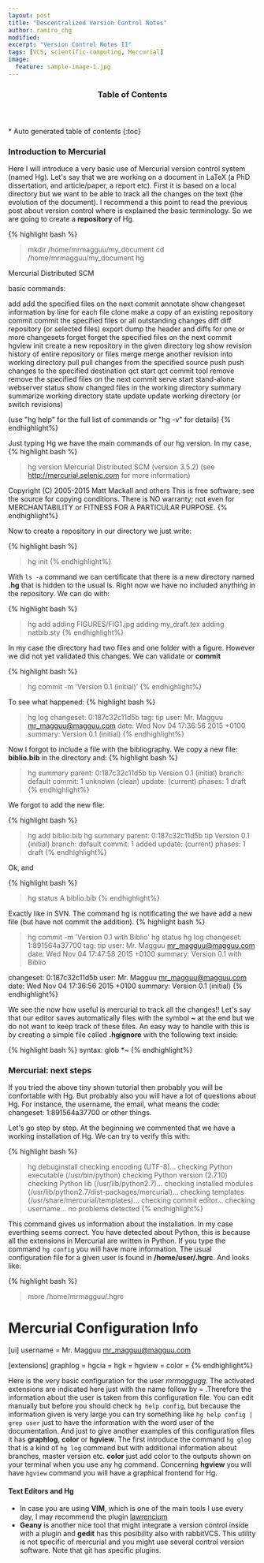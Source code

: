 ```yaml
---
layout: post
title: "Descentralized Version Control Notes"
author: ramiro_chg
modified:
excerpt: "Version Control Notes II"
tags: [VCS, scientific-computing, Mercurial]
image:
  feature: sample-image-1.jpg
---
```


<section id="table-of-contents" class="toc">
  <header>
    <h3>Table of Contents</h3>
  </header>
<div id="drawer" markdown="1">
*  Auto generated table of contents
{:toc}
</div>
</section><!-- /#table-of-contents -->


### Introduction to Mercurial

Here I will introduce a very basic use of Mercurial version control system (named Hg). Let's say that we are working on a document in LaTeX (a PhD dissertation, and article/paper, a report etc). First it is based on a local directory but we want to be able to track all the changes on the text (the evolution of the document). I recommend a this point to read the previous post about version control where is explained the basic terminology. So we are going to create a **repository** of Hg.

{% highlight bash %}
> mkdir /home/mrmagguu/my_document
> cd /home/mrmagguu/my_document
> hg

Mercurial Distributed SCM

basic commands:

 add           add the specified files on the next commit
 annotate      show changeset information by line for each file
 clone         make a copy of an existing repository
 commit        commit the specified files or all outstanding changes
 diff          diff repository (or selected files)
 export        dump the header and diffs for one or more changesets
 forget        forget the specified files on the next commit
 hgview
 init          create a new repository in the given directory
 log           show revision history of entire repository or files
 merge         merge another revision into working directory
 pull          pull changes from the specified source
 push          push changes to the specified destination
 qct           start qct commit tool
 remove        remove the specified files on the next commit
 serve         start stand-alone webserver
 status        show changed files in the working directory
 summary       summarize working directory state
 update        update working directory (or switch revisions)

(use "hg help" for the full list of commands or "hg -v" for details)
{% endhighlight%}

Just typing Hg we have the main commands of our hg version. In my case,
{% highlight bash %}
> hg version
Mercurial Distributed SCM (version 3.5.2)
(see http://mercurial.selenic.com for more information)

Copyright (C) 2005-2015 Matt Mackall and others
This is free software; see the source for copying conditions. There is NO
warranty; not even for MERCHANTABILITY or FITNESS FOR A PARTICULAR PURPOSE.
{% endhighlight%}

Now to create a repository in our directory we just write:

{% highlight bash %}
> hg init
{% endhighlight%}

With `ls -a` command we can certificate that there is a new directory named **.hg** that is hidden to the usual ls. Right now we have no included anything in the repository. We can do with:

{% highlight bash %}
> hg add
adding FIGURES/FIG1.jpg
adding my_draft.tex
adding natbib.sty
{% endhighlight%}

In my case the directory had two files and one folder with a figure. However we did not yet validated this changes. We can validate or **commit**

{% highlight bash %}
> hg commit -m 'Version 0.1 (initial)'
{% endhighlight%}

To see what happened:
{% highlight bash %}
> hg log
changeset:   0:187c32c11d5b
tag:         tip
user:        Mr. Magguu <mr_magguu@magguu.com>
date:        Wed Nov 04 17:36:56 2015 +0100
summary:     Version 0.1 (initial)
{% endhighlight%}

Now I forgot to include a file with the bibliography. We copy a new file: **biblio.bib** in the directory and:
{% highlight bash %}
> hg summary
parent: 0:187c32c11d5b tip
 Version 0.1 (initial)
branch: default
commit: 1 unknown (clean)
update: (current)
phases: 1 draft
{% endhighlight%}

We forgot to add the new file:

{% highlight bash %}
> hg add biblio.bib
> hg summary
parent: 0:187c32c11d5b tip
 Version 0.1 (initial)
branch: default
commit: 1 added
update: (current)
phases: 1 draft
{% endhighlight%}

Ok, and

{% highlight bash %}
> hg status
A    biblio.bib
{% endhighlight%}

Exactly like in SVN. The command hg is notificating the we have add a new file (but have not commit the addition).
{% highlight bash %}

> hg commit -m 'Version 0.1 with Biblio'
> hg status
> hg log
changeset:   1:891564a37700
tag:         tip
user:        Mr. Magguu <mr_magguu@magguu.com>
date:        Wed Nov 04 17:47:58 2015 +0100
summary:     Version 0.1 with Biblio

changeset:   0:187c32c11d5b
user:        Mr. Magguu <mr_magguu@magguu.com>
date:        Wed Nov 04 17:36:56 2015 +0100
summary:    Version 0.1 (initial)
{% endhighlight%}

We see the now how useful is mercurial to track all the changes!! Let's say that our editor saves automatically files with the symbol **~** at the end but we do not want to keep track of these files. An easy way to handle with this is by creating a simple file called **.hgignore** with the following text inside:

{% highlight bash %}
syntax: glob
*~
{% endhighlight%}

### Mercurial: next steps

If you tried the above tiny shown tutorial then probably you will be confortable with Hg. But probably also you will have a lot of questions about Hg. For instance, the username, the email, what means the code: changeset:   1:891564a37700 or other things.

Let's go step by step. At the beginning we commented that we have a working installation of Hg. We can try to verify this with:

{% highlight bash %}
> hg debuginstall
checking encoding (UTF-8)...
checking Python executable (/usr/bin/python)
checking Python version (2.7.10)
checking Python lib (/usr/lib/python2.7)...
checking installed modules (/usr/lib/python2.7/dist-packages/mercurial)...
checking templates (/usr/share/mercurial/templates)...
checking commit editor...
checking username...
no problems detected
{% endhighlight%}

This command gives us information about the installation. In my case everthing seems correct. You have detected about Python, this is because all the extensions in Mercurial are written in Python. If you type the command `hg config` you will have more information. The usual configuration file for a given user is found in **/home/user/.hgrc**. And looks like:

{% highlight bash %}
> more /home/mrmagguu/.hgrc
# Mercurial Configuration Info
[ui]
username = Mr. Magguu <mr_magguu@magguu.com>

[extensions]
graphlog = 
hgcia = 
hgk = 
hgview = 
color = 
{% endhighlight%}

Here is the very basic configuration for the user *mrmaggugg*. The activated extensions are indicated here just with the name follow by = .Therefore the information about the user is taken from this configuration file. You can edit manually but before you should check `hg help config`, but because the information given is very large you can try something like `hg help config | grep user` just to have the information with the word user of the documentation. And just to give another examples of this configuration files it has **graphlog**, **color** or **hgview**. The first introduce the command `hg glog` that is a kind of `hg log` command but with additional information about branches, master version etc. **color** just add color to the outputs shown on your terminal when you use any hg command. Concerning **hgview** you will have `hgview` command you will have a graphical frontend for Hg.

#### Text Editors and Hg

  - In case you are using **VIM**, which is one of the main tools I use every day, I may recommend the plugin  [lawrencium](http://bolt80.com/lawrencium/)   
  - **Geany** is another nice tool that might integrate a version control inside with a plugin and **gedit** has this posibility also with rabbitVCS. This utility is not specific of mercurial and you might use several control version software. Note that git has specific plugins.
